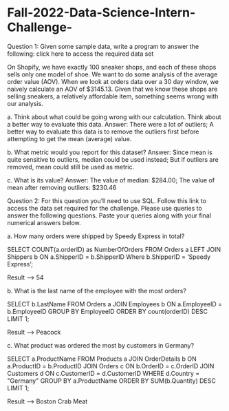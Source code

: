 # Fall-2022-Data-Science-Intern-Challenge-
Question 1: Given some sample data, write a program to answer the following: click here to access the required data set

On Shopify, we have exactly 100 sneaker shops, and each of these shops sells only one model of shoe. We want to do some analysis of the average order value (AOV). When we look at orders data over a 30 day window, we naively calculate an AOV of $3145.13. Given that we know these shops are selling sneakers, a relatively affordable item, something seems wrong with our analysis. 

a. Think about what could be going wrong with our calculation. Think about a better way to evaluate this data.
Answer: 
There were a lot of outliers; A better way to evaluate this data is to remove the outliers first before attempting to get the mean (average) value. 

b. What metric would you report for this dataset?
Answer: 
Since mean is quite sensitive to outliers, median could be used instead; But if outliers are removed, mean could still be used as metric.

c. What is its value?
Answer: 
The value of median: $284.00;
The value of mean after removing outliers: $230.46


Question 2: For this question you’ll need to use SQL. Follow this link to access the data set required for the challenge. 
Please use queries to answer the following questions. Paste your queries along with your final numerical answers below.


a.	How many orders were shipped by Speedy Express in total?

SELECT COUNT(a.orderID) as NumberOfOrders
FROM Orders a
LEFT JOIN Shippers b
ON a.ShipperID = b.ShipperID
Where b.ShipperID = ‘Speedy Express’;

Result --> 54


b.	What is the last name of the employee with the most orders?


SELECT b.LastName
FROM Orders  a
JOIN Employees b ON a.EmployeeID = b.EmployeeID
GROUP BY EmployeeID
ORDER BY count(orderID) DESC
LIMIT 1;

Result --> Peacock

c.	What product was ordered the most by customers in Germany?


SELECT a.ProductName
FROM Products a
    JOIN OrderDetails b ON a.ProductID = b.ProductID
    JOIN Orders c ON b.OrderID = c.OrderID
    JOIN Customers d ON c.CustomerID = d.CustomerID
WHERE d.Country = "Germany"
GROUP BY a.ProductName
ORDER BY SUM(b.Quantity) DESC
LIMIT 1;

Result --> Boston Crab Meat

	



